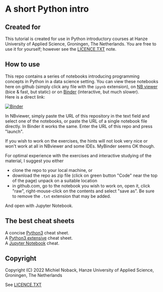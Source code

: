 # A short Python intro

## Created for
This tutorial is created for use in Python introductory courses at Hanze University of Applied Science, 
Groningen, The Netherlands. You are free to use it for yourself; however see the [LICENCE.TXT](LICENCE.TXT) note.

## How to use
This repo contains a series of notebooks introducing programming concepts in Python in a data science 
setting.
You can view these notebooks here on github (simply click any file with the `ipynb` extension), 
on [NB viewer](https://nbviewer.org/) (bice & fast, but static) or 
on [Binder](https://mybinder.org/) (interactive, but much slower).  
Here is a direct link:

[![Binder](https://mybinder.org/badge_logo.svg)](https://mybinder.org/v2/gh/MichielNoback/python_intro/HEAD)

In NBviewer, simply paste the URL of this repository in the text field and select one of the 
notebooks, or paste the URL of a single notebook file directly. In Binder it works the same. Enter 
the URL of this repo and press "launch".

If you wish to work on the exercises, the hints will not look very nice or won't work at all in NBviewer and some IDEs. MyBinder seems OK though.

For optimal experience with the exercises and interactive studying of the material, I suggest you either  

* clone the repo to your local machine, or 
* download the repo as zip file (click on green button "Code" near the top of the page) unpack on a suitable location
* in github.com, go to the notebook you wish to work on, open it, click "raw", right-mouse-click on the contents and select "save as". Be sure to remove the `.txt` extension that may be added.

And open with Jupyter Notebook.


## The best cheat sheets

A concise [Python3](https://perso.limsi.fr/pointal/_media/python:cours:mementopython3-english.pdf) cheat sheet.  
A [Python3 extensive](https://github.com/ehmatthes/pcc/blob/master/cheat_sheets/beginners_python_cheat_sheet_pcc_all.pdf) cheat sheet.  
A [Jupyter Notebook](https://www.edureka.co/blog/wp-content/uploads/2018/10/Jupyter_Notebook_CheatSheet_Edureka.pdf) cheat.  


## Copyright 
Copyright (C) 2022 Michiel Noback, Hanze University of Applied Science, Groningen, The Netherlands  

See [LICENCE.TXT](LICENCE.TXT)

